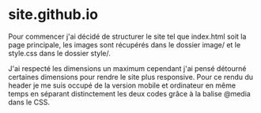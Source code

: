 # site.github.io

Pour commencer j'ai décidé de structurer le site tel que index.html soit la page principale, les images sont récupérés dans le dossier image/ et le style.css dans le dossier style/.

J'ai respecté les dimensions un maximum cependant j'ai pensé détourné certaines dimensions pour rendre le site plus responsive.
Pour ce rendu du header je me suis occupé de la version mobile et ordinateur en même temps en séparant distinctement les deux codes grâce à la balise @media dans le CSS.